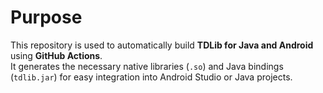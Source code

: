 # Purpose

This repository is used to automatically build **TDLib for Java and Android** using **GitHub Actions**.  
It generates the necessary native libraries (`.so`) and Java bindings (`tdlib.jar`) for easy integration into Android Studio or Java projects.
